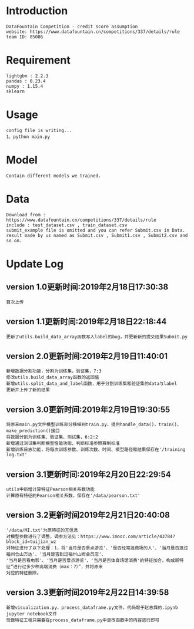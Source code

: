 # Introduction  
    DataFountain Competition - credit score assumption  
    website: https://www.datafountain.cn/competitions/337/details/rule  
    team ID: 85086  
# Requirement
    lightgbm : 2.2.3  
    pandas : 0.23.4  
    numpy : 1.15.4  
    sklearn  
# Usage 
    config file is writing...  
    1、python main.py
# Model  
    Contain different models we trained.  
# Data  
    Download from : https://www.datafountain.cn/competitions/337/details/rule  
    include : test_dataset.csv , train_dataset.csv  
    submit_example file is omitted and you can refer Submit.csv in Data.
    result made by us named as Submit.csv , Submit1.csv , Submit2.csv and so on.  

# Update Log
## version 1.0更新时间:2019年2月18日17:30:38  
    首次上传
## version 1.1更新时间:2019年2月18日22:18:44  
    更新了utils.build_data_array函数写入label的bug，并更新新的提交结果Submit.py  
## version 2.0更新时间:2019年2月19日11:40:01  
    新增数据分割功能，分割为训练集，验证集，7:3  
    修改utils.build_data_array函数的返回值  
    新增utils.split_data_and_label函数，用于分割训练集和验证集的data与label  
    更新并上传了新的结果
## version 3.0更新时间:2019年2月19日19:30:55  
    将原来main.py文件模型训练部分移植到train.py，提供handle_data()，train()，make_prediction()接口  
    将数据分割为训练集、验证集、测试集，6:2:2  
    新增通过测试集判断模型性能功能，判断标准参照赛制标准  
    新增训练日志功能，将每次训练参数、训练次数、时间、模型路径和结果保存在'/training log.txt'
## version 3.1更新时间:2019年2月20日22:29:54  
    utils中新增计算特征Pearson相关系数功能  
    计算原有特征的Pearson相关系数，保存在'/data/pearson.txt'  
## version 3.2更新时间2019年2月21日20:40:08
    '/data/MI.txt'为原特征的互信息  
    对模型参数进行了调整，调参方法见：https://www.imooc.com/article/43784?block_id=tuijian_wz  
    对特征进行了以下处理：1，将'当月是否景点游览'、'是否经常逛商场的人'、'当月是否逛过福州仓山万达'、'当月是否到过福州山姆会员店'、  
    '当月是否看电影'、'当月是否景点游览'、'当月是否体育场馆消费'的特征加合，构成新特征“进行过多少种高端消费（max：7）”，并将原来  
    对应的特征删除。  
## version 3.3更新时间2019年2月22日14:39:58  
    新增visualization.py，process_dataframe.py文件，代码取于赵志舜的.ipynb jupyter notebook文件  
    现做特征工程只需要在process_dataframe.py中更改函数中的内容进行即可
